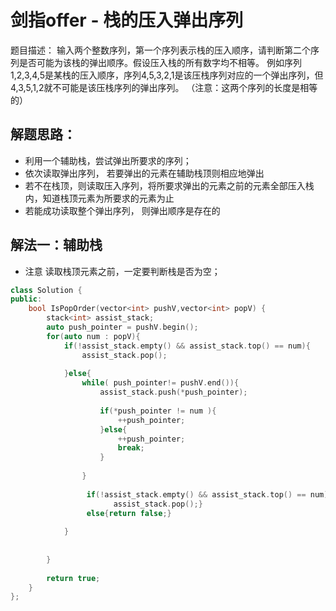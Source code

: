 # 剑指offer - 栈的压入弹出序列

题目描述： 输入两个整数序列，第一个序列表示栈的压入顺序，请判断第二个序列是否可能为该栈的弹出顺序。假设压入栈的所有数字均不相等。
例如序列1,2,3,4,5是某栈的压入顺序，序列4,5,3,2,1是该压栈序列对应的一个弹出序列，但4,3,5,1,2就不可能是该压栈序列的弹出序列。
（注意：这两个序列的长度是相等的）


## 解题思路：
- 利用一个辅助栈，尝试弹出所要求的序列；
- 依次读取弹出序列， 若要弹出的元素在辅助栈顶则相应地弹出
- 若不在栈顶，则读取压入序列，将所要求弹出的元素之前的元素全部压入栈内，知道栈顶元素为所要求的元素为止
- 若能成功读取整个弹出序列， 则弹出顺序是存在的


## 解法一：辅助栈
- 注意 读取栈顶元素之前，一定要判断栈是否为空；

```c++
class Solution {
public:
    bool IsPopOrder(vector<int> pushV,vector<int> popV) {
        stack<int> assist_stack;
        auto push_pointer = pushV.begin();
        for(auto num : popV){
            if(!assist_stack.empty() && assist_stack.top() == num){
                assist_stack.pop();
                
            }else{
                while( push_pointer!= pushV.end()){
                    assist_stack.push(*push_pointer);
                    
                    if(*push_pointer != num ){
                        ++push_pointer;
                    }else{
                        ++push_pointer;
                        break;
                    }
                    
                }
                
                 if(!assist_stack.empty() && assist_stack.top() == num){
                       assist_stack.pop();}
                 else{return false;}
                
            }
            
            
        }
        
        return true;
    }
};

```
